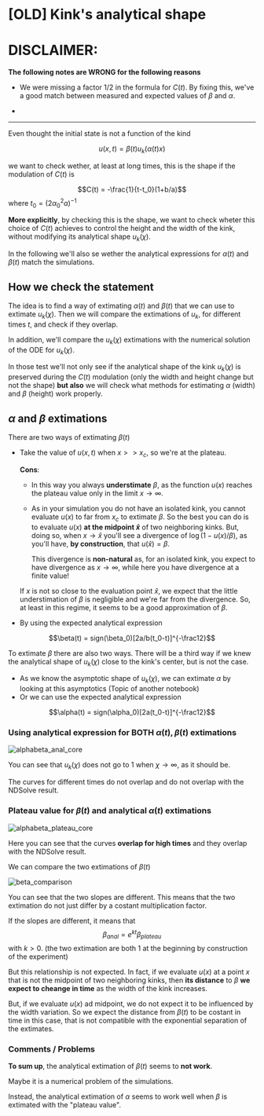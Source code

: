 # [OLD] Kink's analytical shape
# DISCLAIMER:

**The following notes are WRONG for the following reasons**

- We were missing a factor $1/2$ in the formula for $C(t)$.
By fixing this, we've a good match between measured and expected values of $\beta$ and $\alpha$.

- 

-----------------

Even thought the initial state is not a function of the kind

$$u(x,t) = \beta(t)u_k(\alpha(t) x)$$

we want to check wether, at least at long times, this is the shape if the modulation of $C(t)$ is

$$C(t) = -\frac{1}{t-t_0}(1+b/a)$$
where $t_0 = (2\alpha_0^2 a)^{-1}$

**More explicitly**, by checking this is the shape, we want to check wheter this choice of $C(t)$ achieves to control the height and the width of the kink, without modifying its analytical shape $u_k(\chi)$.


In the following we'll also se wether the analytical expressions for $\alpha(t)$ and $\beta(t)$ match the simulations.

## How we check the statement

The idea is to find a way of extimating $\alpha(t)$ and $\beta(t)$ that we can use to extimate $u_k(\chi)$.
Then we will compare the extimations of $u_k$, for different times $t$, and check if they overlap.

In addition, we'll compare the $u_k(\chi)$ extimations with the numerical solution of the ODE for $u_k(\chi)$.

In those test we'll not only see if the analytical shape of the kink $u_k(\chi)$ is preserved during the $C(t)$ modulation (only the width and height change but not the shape)
**but also** we will check what methods for estimating $\alpha$ (width) and $\beta$ (height) work properly.

## $\alpha$ and $\beta$ extimations
There are two ways of extimating $\beta(t)$

- Take the value of $u(x,t)$ when $x >> x_c$, so we're at the plateau.

    **Cons**:

    - In this way you always **understimate** $\beta$, as the function $u(x)$ reaches the plateau value only in the limit $x\rightarrow \infty$.

    - As in your simulation you do not have an isolated kink, you cannot evaluate $u(x)$ to far from $x_c$ to extimate $\beta$.
    So the best you can do is to evaluate $u(x)$ **at the midpoint $\hat{x}$** of two neighboring kinks.
    But, doing so, when $x\rightarrow \hat{x}$ you'll see a divergence of $\log(1-u(x)/\beta)$, as you'll have, **by construction**, that $u(\hat{x}) = \beta$.

        This divergence is **non-natural** as, for an isolated kink, you expect to have divergence as $x\rightarrow \infty$, while here you have divergence at a finite value!

    If $x$ is not so close to the evaluation point $\hat{x}$, we expect that the little understimation of $\beta$ is negligible and we're far from the divergence.
        So, at least in this regime, it seems to be a good approximation of $\beta$.

- By using the expected analytical expression 

$$\beta(t) = sign(\beta_0)[2a/b(t_0-t)]^{-\frac12}$$    

To extimate $\beta$ there are also two ways.
There will be a third way if we knew the analytical shape of $u_k(\chi)$ close to the kink's center, but is not the case.

- As we know the asymptotic shape of $u_k(\chi)$, we can extimate $\alpha$ by looking at this asymptotics (Topic of another notebook)
- Or we can use the expected analytical expression

$$\alpha(t) = sign(\alpha_0)[2a(t_0-t)]^{-\frac12}$$   

### Using analytical expression for BOTH $\alpha(t), \beta(t)$ extimations
![alphabeta_anal_core](../../Plots/analytical%20approach/measured%20and%20analytical%20alpha%20beta/kink_center_anal_beta.png?raw=true)

You can see that $u_k(\chi)$ does not go to 1 when $\chi\rightarrow\infty$, as it should be.

The curves for different times do not overlap and do not overlap with the NDSolve result.

### Plateau value for $\beta(t)$ and analytical $\alpha(t)$ extimations
![alphabeta_plateau_core](../../Plots/analytical%20approach/measured%20and%20analytical%20alpha%20beta/kink_center_plateau_beta_.png?raw=true)

Here you can see that the curves **overlap for high times** and they overlap with the NDSolve result.

We can compare the two extimations of $\beta(t)$

![beta_comparison](../../Plots/analytical%20approach/measured%20and%20analytical%20alpha%20beta/beta.png?raw=true)

You can see that the two slopes are different. This means that the two extimation do not just differ by a costant multiplication factor.

If the slopes are different, it means that
$$\beta_{anal} = e^{k t}\beta_{plateau}$$
with $k > 0$. (the two extimation are both 1 at the beginning by construction of the experiment)

But this relationship is not expected.
In fact, if we evaluate $u(x)$ at a point $x$ that is not the midpoint of two neighboring kinks, then **its distance** to $\beta$ **we expect to cheange in time** as the width of the kink increases.

But, if we evaluate $u(x)$ ad midpoint, we do not expect it to be influenced by the width variation. So we expect the distance from $\beta(t)$ to be costant in time in this case, that is not compatible with the exponential separation of the extimates.

### Comments / Problems
**To sum up**, the analytical extimation of $\beta(t)$ seems to **not work**.

Maybe it is a numerical problem of the simulations.

Instead, the analytical extimation of $\alpha$ seems to work well when $\beta$ is extimated with the "plateau value".